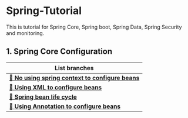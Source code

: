 # Spring-Tutorial
This is tutorial for Spring Core, Spring boot, Spring Data, Spring Security and monitoring.
## 1. Spring Core Configuration
|List branches|
|-----------|
|[**🎉 No using spring context to configure beans**][1.1]|
|[**🎉 Using XML to configure beans**][1.2]|
|[**🎉 Spring bean life cycle**][1.3]|
|[**🎉 Using Annotation to configure beans**][1.4]|

[1.1]: https://github.com/eoet/Spring-Tutorial/tree/spring-boot/1.starter
[1.2]: https://github.com/eoet/Spring-Tutorial/tree/spring-boot/2.xml-configuration
[1.3]: https://github.com/eoet/Spring-Tutorial/tree/spring-boot/3.spring-bean-life-cycle
[1.4]: https://github.com/eoet/Spring-Tutorial/tree/spring-boot/4.annotations-configuration
